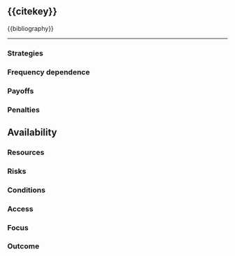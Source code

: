 ## {{citekey}}

{{bibliography}}

---

### Strategies

### Frequency dependence

### Payoffs

### Penalties

## Availability

### Resources

### Risks

### Conditions

### Access

### Focus

### Outcome